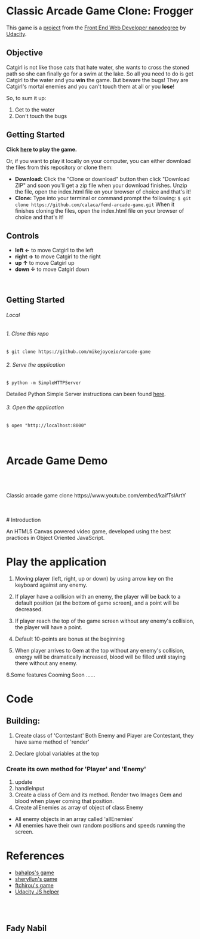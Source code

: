 # Classic Arcade Game Clone: Frogger

This game is a [project](https://github.com/udacity/frontend-nanodegree-arcade-game) from the [Front End Web Developer nanodegree](https://udacity.com/course/front-end-web-developer-nanodegree--nd001/) by [Udacity](https://udacity.com).

## Objective
Catgirl is not like those cats that hate water, she wants to cross the stoned path so she can finally go for a swim at the lake. So all you need to do is
get Catgirl to the water and you **win** the game.
But beware the bugs! They are Catgirl's mortal enemies and you can't touch them at all or you **lose**!

So, to sum it up:
1. Get to the water
2. Don't touch the bugs

## Getting Started
**Click [here](http://calaca.github.io/fend-arcade-game) to play the game.**

Or, if you want to play it locally on your computer, you can either download the files from this repository or clone them:
- **Download:** Click the "Clone or download" button then click "Download ZIP" and soon you'll get a zip file when your download finishes. Unzip the file, open the index.html file on your browser of choice and that's it!
- **Clone:** Type into your terminal or command prompt the following:
`$ git clone https://github.com/calaca/fend-arcade-game.git`
When it finishes cloning the files, open the index.html file on your browser of choice and that's it!

## Controls
* **left ←** to move Catgirl to the left
* **right →** to move Catgirl to the right
* **up ↑** to move Catgirl up
* **down ↓** to move Catgirl down

<br>

## Getting Started

###### Local

###### 1. Clone this repo

```
$ git clone https://github.com/mikejoyceio/arcade-game
```

###### 2. Serve the application

```
$ python -m SimpleHTTPServer
```

Detailed Python Simple Server instructions can been found [here](https://docs.python.org/2/library/basehttpserver.html).

###### 3. Open the application

```
$ open "http://localhost:8000"
```

<br>

<h1>Arcade Game Demo</h1>
<br><br>
<p>Classic arcade game clone https://www.youtube.com/embed/kaifTslArtY</p>
<br><br>
# Introduction

An HTML5 Canvas powered video game, developed using the best practices in Object Oriented JavaScript. 


# Play the application

1. Moving player (left, right, up or down) by using arrow key on the keyboard against any enemy.

2. If player have a collision with an enemy, the player will be back to a default position (at the bottom of game screen), and a point will be decreased.

3. If player reach the top of the game screen without any enemy's collision, the player will have a point. 

4. Default 10-points are bonus at the beginning

5. When player arrives to Gem at the top without any enemy's collision, energy will be dramatically increased, blood will be filled until staying there without any enemy.

6.Some features Cooming Soon ......


# Code
## Building: 
1. Create class of 'Contestant'
Both Enemy and Player are Contestant, they have same method of 'render'

2. Declare global variables at the top

### Create its own method for 'Player' and 'Enemy'

1. update
2. handleInput
3. Create a class of Gem and its method. 
Render two Images Gem and blood when player coming that position.  
4. Create allEnemies as array of object of class Enemy

+ All enemy objects in an array called 'allEnemies'
+ All enemies have their own random positions and speeds running the screen. 


<h1>References</h1>
<ul>
	<li><a href="https://github.com/bahalps/frontend-nanodegree-arcade-game">bahalps's game</li>
	<li><a href="https://github.com/sheryllun/Project3-BugAvoider">sheryllun's game</li>
	<li><a href="https://github.com/ftchirou/frontend-nanodegree-arcade-game">ftchirou's game</li>
	<li><a href="https://github.com/udacity/frontend-nanodegree-arcade-game">Udacity JS helper</a></li>
</ul>
<br><br>
<h2>Fady Nabil</h2>
